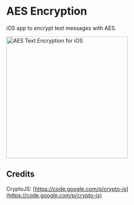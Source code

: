 # AES Encryption

iOS app to encrypt text messages with AES.

<img src='https://raw.github.com/evgenyneu/aes-text-encryption-ios/master/Graphics/screenshots/iphone_4_inch/iphone_4_inch_640x1136_2.png' width='320' alt='AES Text Encryption for iOS'>

## Credits

CryptoJS: [https://code.google.com/p/crypto-js](https://code.google.com/p/crypto-js)
